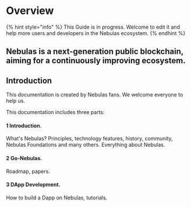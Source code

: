 # Overview

{% hint style="info" %}
This Guide is in progress. Welcome to edit it and help more users and developers in the Nebulas ecosystem.
{% endhint %}

## **Nebulas** is a next-generation public blockchain, aiming for a continuously improving ecosystem. 

## Introduction

This documentation is created by Nebulas fans. We welcome everyone to help us.

This documentation includes three parts:

#### 1 Introduction. 

What's Nebulas? Principles, technology features, history, community, Nebulas Foundations and many others. Everything about Nebulas.

#### 2 Go-Nebulas.

Roadmap, papers.

#### 3 DApp Development.

How to build a Dapp on Nebulas, tutorials.



